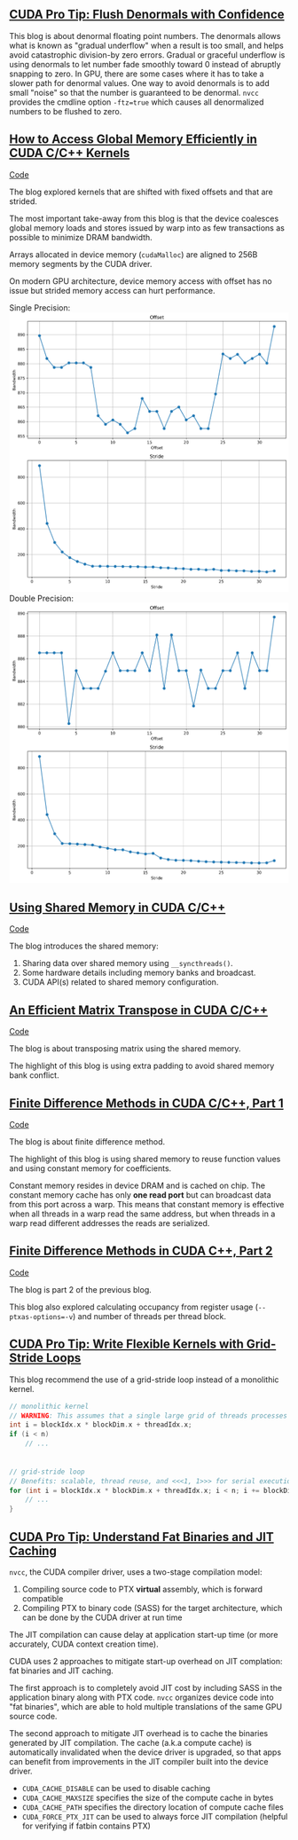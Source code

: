 ## [CUDA Pro Tip: Flush Denormals with Confidence](https://developer.nvidia.com/blog/cuda-pro-tip-flush-denormals-confidence/)

This blog is about denormal floating point numbers.
The denormals allows what is known as "gradual underflow" when a result is too small, and helps avoid catastrophic division-by zero errors.
Gradual or graceful underflow is using denormals to let number fade smoothly toward 0 instead of abruptly snapping to zero.
In GPU, there are some cases where it has to take a slower path for denormal values.
One way to avoid denormals is to add small "noise" so that the number is guaranteed to be denormal.
`nvcc` provides the cmdline option `-ftz=true` which causes all denormalized numbers to be flushed to zero.

## [How to Access Global Memory Efficiently in CUDA C/C++ Kernels](https://developer.nvidia.com/blog/how-access-global-memory-efficiently-cuda-c-kernels/)

[Code](src/gmem_access.cu)

The blog explored kernels that are shifted with fixed offsets and that are strided.

The most important take-away from this blog is that the device coalesces global memory loads and stores issued by warp into as few transactions as possible to minimize DRAM bandwidth.

Arrays allocated in device memory (`cudaMalloc`) are aligned to 256B memory segments by the CUDA driver.

On modern GPU architecture, device memory access with offset has no issue but strided memory access can hurt performance.

Single Precision: ![Single Precision](misc/bandwidth_single.png)
Double Precision: ![Double Precision](misc/bandwidth_double.png)

## [Using Shared Memory in CUDA C/C++](https://developer.nvidia.com/blog/using-shared-memory-cuda-cc/)

[Code](src/smem.cu)

The blog introduces the shared memory:

1. Sharing data over shared memory using `__syncthreads()`.
2. Some hardware details including memory banks and broadcast.
3. CUDA API(s) related to shared memory configuration.

## [An Efficient Matrix Transpose in CUDA C/C++](https://developer.nvidia.com/blog/efficient-matrix-transpose-cuda-cc/)

[Code](src/matrix_transpose.cu)

The blog is about transposing matrix using the shared memory.

The highlight of this blog is using extra padding to avoid shared memory bank conflict.

## [Finite Difference Methods in CUDA C/C++, Part 1](https://developer.nvidia.com/blog/finite-difference-methods-cuda-cc-part-1/)

[Code](src/finite_difference.cu)

The blog is about finite difference method.

The highlight of this blog is using shared memory to reuse function values and using constant memory for coefficients.

Constant memory resides in device DRAM and is cached on chip.
The constant memory cache has only **one read port** but can broadcast data from this port across a warp.
This means that constant memory is effective when all threads in a warp read the same address, but when threads in a warp read different addresses the reads are serialized.

## [Finite Difference Methods in CUDA C++, Part 2](https://developer.nvidia.com/blog/finite-difference-methods-cuda-c-part-2/)

[Code](src/finite_difference.cu)

The blog is part 2 of the previous blog.

This blog also explored calculating occupancy from register usage (`--ptxas-options=-v`) and number of threads per thread block.

## [CUDA Pro Tip: Write Flexible Kernels with Grid-Stride Loops](https://developer.nvidia.com/blog/cuda-pro-tip-write-flexible-kernels-grid-stride-loops/)

This blog recommend the use of a grid-stride loop instead of a monolithic kernel.

```cpp
// monolithic kernel
// WARNING: This assumes that a single large grid of threads processes the entire array in one pass
int i = blockIdx.x * blockDim.x + threadIdx.x;
if (i < n)
    // ...


// grid-stride loop
// Benefits: scalable, thread reuse, and <<<1, 1>>> for serial execution, which is useful for debugging
for (int i = blockIdx.x * blockDim.x + threadIdx.x; i < n; i += blockDim.x * gridDim.x) {
    // ...
}
```

## [CUDA Pro Tip: Understand Fat Binaries and JIT Caching](https://developer.nvidia.com/blog/cuda-pro-tip-understand-fat-binaries-jit-caching/)

`nvcc`, the CUDA compiler driver, uses a two-stage compilation model:

1. Compiling source code to PTX **virtual** assembly, which is forward compatible
2. Compiling PTX to binary code (SASS) for the target architecture, which can be done by the CUDA driver at run time

The JIT compilation can cause delay at application start-up time (or more accurately, CUDA context creation time).

CUDA uses 2 approaches to mitigate start-up overhead on JIT complation: fat binaries and JIT caching.

The first approach is to completely avoid JIT cost by including SASS in the application binary along with PTX code.
`nvcc` organizes device code into "fat binaries", which are able to hold multiple translations of the same GPU source code.

The second approach to mitigate JIT overhead is to cache the binaries generated by JIT compilation.
The cache (a.k.a compute cache) is automatically invalidated when the device driver is upgraded, so that apps can benefit from improvements in the JIT compiler built into the device driver.

- `CUDA_CACHE_DISABLE` can be used to disable caching
- `CUDA_CACHE_MAXSIZE` specifies the size of the compute cache in bytes
- `CUDA_CACHE_PATH` specifies the directory location of compute cache files
- `CUDA_FORCE_PTX_JIT` can be used to always force JIT compilation (helpful for verifying if fatbin contains PTX)
